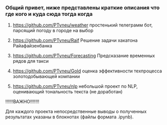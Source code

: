 ### Общий привет, ниже представлены краткие описания что где кого и куда сюда тогда когда

1) https://github.com/PTyneu/weather простенький телеграмм бот, парсящий погоду в городе на выбор

2) https://github.com/PTyneu/Raif Решение задачи хакатона Райaфайзенбанка

3) https://github.com/PTyneu/Forecasting Предсказание временных рядов для такси

4) https://github.com/PTyneu/Gold оценка эффективности техпроцесса золотодобывающей компании

5) https://github.com/PTyneu/nlp небольшой проект по NLP, оценивающий тональность текста (не доработан) 

!!!!!!ВАЖНО!!!!!!!

Для каждого проекта непосредственные выводы о полученных результатах указаны в блокнотах (файлы формата .ipynb).

